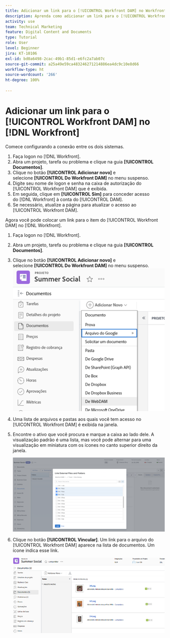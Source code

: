 ```yaml
---
title: Adicionar um link para o [!UICONTROL Workfront DAM] no Workfront
description: Aprenda como adicionar um link para o [!UICONTROL Workfront DAM] no Workfront para que você possa vincular o [!UICONTROL DAM] ao seu projeto, tarefa ou problema no Workfront.
activity: use
team: Technical Marketing
feature: Digital Content and Documents
type: Tutorial
role: User
level: Beginner
jira: KT-10106
exl-id: bd0a6498-2cac-49b1-85d1-e6fc2a7ab07c
source-git-commit: a25a49e59ca483246271214886ea4dc9c10e8d66
workflow-type: ht
source-wordcount: '266'
ht-degree: 100%

---
```


# Adicionar um link para o [!UICONTROL Workfront DAM] no [!DNL Workfront]

Comece configurando a conexão entre os dois sistemas.

1. Faça logon no [!DNL Workfront].
1. Abra um projeto, tarefa ou problema e clique na guia **[!UICONTROL Documentos]**.
1. Clique no botão **[!UICONTROL Adicionar novo]** e selecione **[!UICONTROL Do Workfront DAM]** no menu suspenso.
1. Digite seu nome de logon e senha na caixa de autorização do [!UICONTROL Workfront DAM] que é exibida.
1. Em seguida, clique em **[!UICONTROL Sim]** para conceder acesso do [!DNL Workfront] à conta do [!UICONTROL DAM].
1. Se necessário, atualize a página para atualizar o acesso ao [!UICONTROL Workfront DAM].

Agora você pode colocar um link para o item do [!UICONTROL Workfront DAM] no [!DNL Workfront].

1. Faça logon no [!DNL Workfront].
1. Abra um projeto, tarefa ou problema e clique na guia **[!UICONTROL Documentos]**.
1. Clique no botão **[!UICONTROL Adicionar novo]** e selecione **[!UICONTROL Do Workfront DAM]** no menu suspenso.
   ![Uma imagem da opção [!UICONTROL Do Workfront DAM] no menu suspenso [!UICONTROL Adicionar novo] ](assets/01-contributor-from-workfront-dam.png)
1. Uma lista de arquivos e pastas aos quais você tem acesso no [!UICONTROL Workfront DAM] é exibida na janela.

1. Encontre o ativo que você procura e marque a caixa ao lado dele. A visualização padrão é uma lista, mas você pode alternar para uma visualização em miniatura com os ícones no canto superior direito da janela.

   ![Uma imagem dos recursos selecionados em uma janela pop-up](assets/02-contributor-select-files-in-dam.png)

1. Clique no botão **[!UICONTROL Vincular]**. Um link para o arquivo do [!UICONTROL Workfront DAM] aparece na lista de documentos. Um ícone indica esse link.

   ![Uma imagem dos links para os arquivos do [!UICONTROL Workfront DAM] exibidos na lista de documentos do [!DNL Workfront].](assets/03-contributor-linked-in-wf.png)
